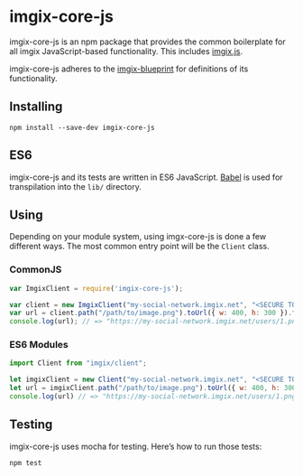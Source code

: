 # imgix-core-js

imgix-core-js is an npm package that provides the common boilerplate for all imgix JavaScript-based functionality. This includes [imgix.js](https://github.com/imgix/imgix.js).

imgix-core-js adheres to the [imgix-blueprint](https://github.com/imgix/imgix-blueprint) for definitions of its functionality.

## Installing

```
npm install --save-dev imgix-core-js
```

## ES6

imgix-core-js and its tests are written in ES6 JavaScript. [Babel](https://babeljs.io/) is used for transpilation into the `lib/` directory.

## Using

Depending on your module system, using imgx-core-js is done a few different ways. The most common entry point will be the `Client` class.

### CommonJS

```javascript
var ImgixClient = require('imgix-core-js');

var client = new ImgixClient("my-social-network.imgix.net", "<SECURE TOKEN>");
var url = client.path("/path/to/image.png").toUrl({ w: 400, h: 300 }).toString();
console.log(url); // => "https://my-social-network.imgix.net/users/1.png?w=400&h=300&s=…"
```

### ES6 Modules

```javascript
import Client from "imgix/client";

let imgixClient = new Client("my-social-network.imgix.net", "<SECURE TOKEN>"");
let url = imgixClient.path("/path/to/image.png").toUrl({ w: 400, h: 300 }).toString();
console.log(url) // => "https://my-social-network.imgix.net/users/1.png?w=400&h=300&s=…"
```

## Testing

imgix-core-js uses mocha for testing. Here’s how to run those tests:

```
npm test
```